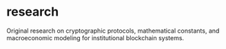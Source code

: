 # research
Original research on cryptographic protocols, mathematical constants, and macroeconomic modeling for institutional blockchain systems.
